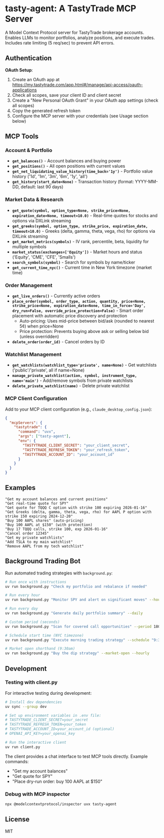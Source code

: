 # tasty-agent: A TastyTrade MCP Server

A Model Context Protocol server for TastyTrade brokerage accounts. Enables LLMs to monitor portfolios, analyze positions, and execute trades. Includes rate limiting (5 req/sec) to prevent API errors.

## Authentication

**OAuth Setup**:
1. Create an OAuth app at https://my.tastytrade.com/app.html#/manage/api-access/oauth-applications
2. Check all scopes, save your client ID and client secret  
3. Create a "New Personal OAuth Grant" in your OAuth app settings (check all scopes)
4. Copy the generated refresh token
5. Configure the MCP server with your credentials (see Usage section below)

## MCP Tools

### Account & Portfolio
- **`get_balances()`** - Account balances and buying power
- **`get_positions()`** - All open positions with current values
- **`get_net_liquidating_value_history(time_back='1y')`** - Portfolio value history ('1d', '1m', '3m', '6m', '1y', 'all')
- **`get_history(start_date=None)`** - Transaction history (format: YYYY-MM-DD, default: last 90 days)

### Market Data & Research
- **`get_quote(symbol, option_type=None, strike_price=None, expiration_date=None, timeout=10.0)`** - Real-time quotes for stocks and options via DXLink streaming
- **`get_greeks(symbol, option_type, strike_price, expiration_date, timeout=10.0)`** - Greeks (delta, gamma, theta, vega, rho) for options via DXLink streaming
- **`get_market_metrics(symbols)`** - IV rank, percentile, beta, liquidity for multiple symbols
- **`market_status(exchanges=['Equity'])`** - Market hours and status ('Equity', 'CME', 'CFE', 'Smalls')
- **`search_symbols(symbol)`** - Search for symbols by name/ticker
- **`get_current_time_nyc()`** - Current time in New York timezone (market time)

### Order Management
- **`get_live_orders()`** - Currently active orders
- **`place_order(symbol, order_type, action, quantity, price=None, strike_price=None, expiration_date=None, time_in_force='Day', dry_run=False, override_price_protection=False)`** - Smart order placement with automatic price discovery and protection
  - Auto-pricing: Uses mid-price between bid/ask (rounded to nearest 5¢) when price=None
  - Price protection: Prevents buying above ask or selling below bid (unless overridden)
- **`delete_order(order_id)`** - Cancel orders by ID

### Watchlist Management
- **`get_watchlists(watchlist_type='private', name=None)`** - Get watchlists ('public'/'private', all if name=None)
- **`manage_private_watchlist(action, symbol, instrument_type, name='main')`** - Add/remove symbols from private watchlists
- **`delete_private_watchlist(name)`** - Delete private watchlist

### MCP Client Configuration

Add to your MCP client configuration (e.g., `claude_desktop_config.json`):
```json
{
  "mcpServers": {
    "tastytrade": {
      "command": "uvx",
      "args": ["tasty-agent"],
      "env": {
        "TASTYTRADE_CLIENT_SECRET": "your_client_secret",
        "TASTYTRADE_REFRESH_TOKEN": "your_refresh_token",
        "TASTYTRADE_ACCOUNT_ID": "your_account_id"
      }
    }
  }
}
```

## Examples

```
"Get my account balances and current positions"
"Get real-time quote for SPY"
"Get quote for TQQQ C option with strike 100 expiring 2026-01-16"
"Get Greeks (delta, gamma, theta, vega, rho) for AAPL P option with strike 150 expiring 2024-12-20"
"Buy 100 AAPL shares" (auto-pricing)
"Buy 100 AAPL at $150" (with protection)
"Buy 17 TQQQ calls, strike 100, exp 2026-01-16"
"Cancel order 12345"
"Get my private watchlists"
"Add TSLA to my main watchlist"
"Remove AAPL from my tech watchlist"
```

## Background Trading Bot

Run automated trading strategies with `background.py`:

```bash
# Run once with instructions
uv run background.py "Check my portfolio and rebalance if needed"

# Run every hour
uv run background.py "Monitor SPY and alert on significant moves" --hourly

# Run every day
uv run background.py "Generate daily portfolio summary" --daily

# Custom period (seconds)
uv run background.py "Scan for covered call opportunities" --period 1800  # every 30 minutes

# Schedule start time (NYC timezone)
uv run background.py "Execute morning trading strategy" --schedule "9:30am" --hourly

# Market open shorthand (9:30am)
uv run background.py "Buy the dip strategy" --market-open --hourly
```

## Development

### Testing with client.py

For interactive testing during development:
```bash
# Install dev dependencies
uv sync --group dev

# Set up environment variables in .env file:
# TASTYTRADE_CLIENT_SECRET=your_secret
# TASTYTRADE_REFRESH_TOKEN=your_token  
# TASTYTRADE_ACCOUNT_ID=your_account_id (optional)
# OPENAI_API_KEY=your_openai_key

# Run the interactive client
uv run client.py
```

The client provides a chat interface to test MCP tools directly. Example commands:
- "Get my account balances"
- "Get quote for SPY" 
- "Place dry-run order: buy 100 AAPL at $150"

### Debug with MCP inspector

```bash
npx @modelcontextprotocol/inspector uvx tasty-agent
```

## License

MIT
